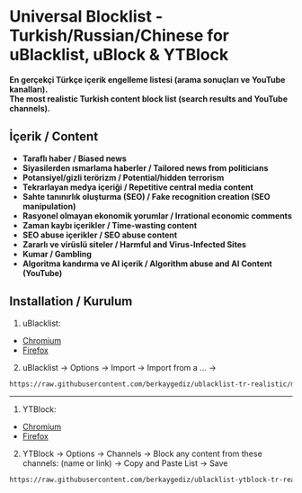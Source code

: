 # **Universal Blocklist - Turkish/Russian/Chinese for uBlacklist, uBlock & YTBlock**  
**En gerçekçi Türkçe içerik engelleme listesi (arama sonuçları ve YouTube kanalları).**  
**The most realistic Turkish content block list (search results and YouTube channels).**

## **İçerik / Content**  
- **Taraflı haber / Biased news**  
- **Siyasilerden ısmarlama haberler / Tailored news from politicians**  
- **Potansiyel/gizli terörizm / Potential/hidden terrorism**  
- **Tekrarlayan medya içeriği / Repetitive central media content**  
- **Sahte tanınırlık oluşturma (SEO) / Fake recognition creation (SEO manipulation)**  
- **Rasyonel olmayan ekonomik yorumlar / Irrational economic comments**  
- **Zaman kaybı içerikler / Time-wasting content**  
- **SEO abuse içerikler / SEO abuse content**  
- **Zararlı ve virüslü siteler / Harmful and Virus-Infected Sites**  
- **Kumar / Gambling**  
- **Algoritma kandırma ve AI içerik / Algorithm abuse and AI Content (YouTube)**  

## Installation / Kurulum
1. uBlacklist:
* [Chromium](https://chromewebstore.google.com/detail/ublacklist/pncfbmialoiaghdehhbnbhkkgmjanfhe)
* [Firefox](https://addons.mozilla.org/en-US/firefox/addon/ublacklist/)
2. uBlacklist -> Options -> Import -> Import from a ... ->

```bash
https://raw.githubusercontent.com/berkaygediz/ublacklist-tr-realistic/main/uBlacklist.txt
```

-----

1. YTBlock:
* [Chromium](https://chromewebstore.google.com/detail/ytblock-block-any-content/nedcanggplmbbgmlpcjiafgjcpdimpea)
* [Firefox](https://addons.mozilla.org/en-US/firefox/addon/yt-block/)
2. YTBlock -> Options -> Channels -> Block any content from these channels: (name or link) -> Copy and Paste List -> Save

```bash
https://raw.githubusercontent.com/berkaygediz/ublacklist-ytblock-tr-realistic/main/ytblock-channels.txt
```
